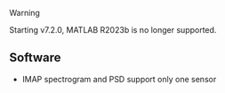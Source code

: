 > [!WARNING]  
> Starting v7.2.0, MATLAB R2023b is no longer supported.

## Software

- IMAP spectrogram and PSD support only one sensor
